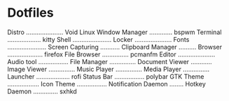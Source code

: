 # Dotfiles

Distro ..................... Void Linux
Window Manager ............. bspwm
Terminal ................... kitty
Shell ...................... 
Locker .....................
Fonts ...................... 
Screen Capturing ...........
Clipboard Manager ..........
Browser .................... firefox
File Browser ............... pcmanfm
Editor ..................... 
Audio tool .................
File Manager ...............
Document Viewer ............
Image Viewer ...............
Music Player ............... 
Media Player ............... 
Launcher ................... rofi
Status Bar ................. polybar
GTK Theme .................. 
Icon Theme ................. 
Notification Daemon ........
Hotkey Daemon .............. sxhkd
  
    
    
